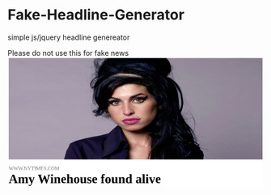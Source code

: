 # Fake-Headline-Generator
simple js/jquery headline genereator

Please do not use this for fake news
![amy alive](https://github.com/HenMussa/Fake-Headline-Generator/blob/main/FakeHeadline/src/DeepinScreenshot_select-area_20201208171917.png)

